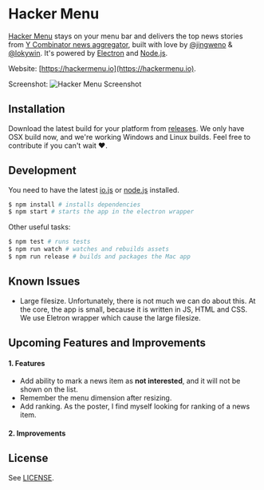 # Hacker Menu

[Hacker Menu](https://hackermenu.io/) stays on your menu bar and delivers the top news stories from [Y Combinator news aggregator](https://news.ycombinator.com/),
built with love by [@jingweno](https://github.com/jingweno) & [@lokywin](https://github.com/lokywin). It's powered by [Electron](http://electron.atom.io/) and [Node.js](https://nodejs.org).

Website: [https://hackermenu.io](https://hackermenu.io).

Screenshot:
![Hacker Menu Screenshot](images/screenshot.png)
## Installation

Download the latest build for your platform from [releases](https://github.com/jingweno/hacker-menu/releases). We only have OSX build now, and we're working Windows and Linux builds. Feel free to contribute if you can't wait :heart:.

## Development

You need to have the latest [io.js](https://iojs.org) or [node.js](https://nodejs.org/) installed.

```bash
$ npm install # installs dependencies
$ npm start # starts the app in the electron wrapper
```

Other useful tasks:

```bash
$ npm test # runs tests
$ npm run watch # watches and rebuilds assets
$ npm run release # builds and packages the Mac app
```

## Known Issues
- Large filesize. Unfortunately, there is not much we can do about this. At the core, the app is small, because it is written in JS, HTML and CSS. We use Eletron wrapper which cause the large filesize.

## Upcoming Features and Improvements

#### 1. Features
- Add ability to mark a news item as **not interested**, and it will not be shown on the list.
- Remember the menu dimension after resizing.
- Add ranking. As the poster, I find myself looking for ranking of a news item.

#### 2. Improvements

## License

See [LICENSE](https://github.com/jingweno/hacker-menu/blob/master/LICENSE).
